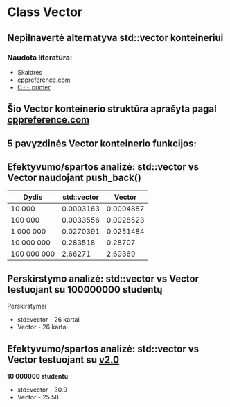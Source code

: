 # Class Vector

## Nepilnavertė alternatyva std::vector konteineriui
### Naudota literatūra:
- Skaidrės
- [cppreference.com](https://en.cppreference.com/w/cpp/container/vector)
- [C++ primer](https://www.amazon.com/Primer-5th-Stanley-B-Lippman/dp/0321714113)
  
## Šio Vector konteinerio struktūra aprašyta pagal [cppreference.com](https://en.cppreference.com/w/cpp/container/vector)

## 5 pavyzdinės Vector konteinerio funkcijos:

## Efektyvumo/spartos analizė: **std::vector vs Vector** naudojant push_back()

| Dydis    | std::vector | Vector  |
|----------|-------------|-------------|
| 10 000     | 0.0003163  | 0.0004887   |
| 100 000   | 0.0033556 | 0.0028523 |
| 1 000 000  | 0.0270391 | 0.0251484 |
| 10 000 000 | 0.283518  | 0.28707 |
| 100 000 000 | 2.66271  | 2.69369 |

## Perskirstymo analizė: **std::vector vs Vector** testuojant su 100000000 studentų

Perskirstymai
* std::vector - 26 kartai
* Vector - 26 kartai

##  Efektyvumo/spartos analizė: **std::vector vs Vector** testuojant su [v2.0](https://github.com/Definitelynotaspruce/2-oji_uzduotis)

**10 000000 studentu**
* std::vector - 30.9
* Vector - 25.58
